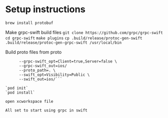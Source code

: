 #  Setup instructions

`brew install protobuf`

Make grpc-swift build files
`git clone https://github.com/grpc/grpc-swift`
`cd grpc-swift`
`make plugins`
`cp .build/release/protoc-gen-swift .build/release/protoc-gen-grpc-swift /usr/local/bin`

Build proto files from proto
```protoc authService.proto \
      --grpc-swift_opt=Client=true,Server=false \
      --grpc-swift_out=ios/
      --proto_path=. \
      --swift_opt=Visibility=Public \
      --swift_out=ios/```
      
`pod init`
`pod install`

open xcworkspace file

All set to start using grpc in swift
